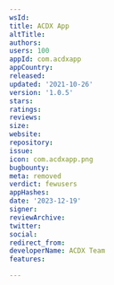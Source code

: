 ```yaml
---
wsId: 
title: ACDX App
altTitle: 
authors: 
users: 100
appId: com.acdxapp
appCountry: 
released: 
updated: '2021-10-26'
version: '1.0.5'
stars: 
ratings: 
reviews: 
size: 
website: 
repository: 
issue: 
icon: com.acdxapp.png
bugbounty: 
meta: removed
verdict: fewusers
appHashes: 
date: '2023-12-19'
signer: 
reviewArchive: 
twitter: 
social: 
redirect_from: 
developerName: ACDX Team
features: 

---
```


